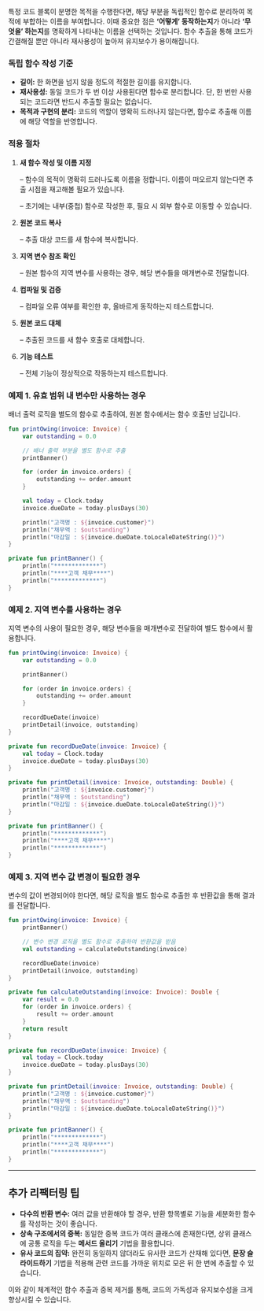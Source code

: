 특정 코드 블록이 분명한 목적을 수행한다면, 해당 부분을 독립적인 함수로 분리하여 목적에 부합하는 이름을 부여합니다. 이때 중요한 점은 **‘어떻게’ 동작하는지**가 아니라 **‘무엇을’ 하는지**를 명확하게 나타내는 이름을 선택하는 것입니다. 함수 추출을 통해 코드가 간결해질 뿐만 아니라 재사용성이 높아져 유지보수가 용이해집니다.

### 독립 함수 작성 기준

- **길이:** 한 화면을 넘지 않을 정도의 적절한 길이를 유지합니다.
- **재사용성:** 동일 코드가 두 번 이상 사용된다면 함수로 분리합니다. 단, 한 번만 사용되는 코드라면 반드시 추출할 필요는 없습니다.
- **목적과 구현의 분리:** 코드의 역할이 명확히 드러나지 않는다면, 함수로 추출해 이름에 해당 역할을 반영합니다.

### 적용 절차

1. **새 함수 작성 및 이름 지정**
    
    – 함수의 목적이 명확히 드러나도록 이름을 정합니다. 이름이 떠오르지 않는다면 추출 시점을 재고해볼 필요가 있습니다.
    
    – 초기에는 내부(중첩) 함수로 작성한 후, 필요 시 외부 함수로 이동할 수 있습니다.
    
2. **원본 코드 복사**
    
    – 추출 대상 코드를 새 함수에 복사합니다.
    
3. **지역 변수 참조 확인**
    
    – 원본 함수의 지역 변수를 사용하는 경우, 해당 변수들을 매개변수로 전달합니다.
    
4. **컴파일 및 검증**
    
    – 컴파일 오류 여부를 확인한 후, 올바르게 동작하는지 테스트합니다.
    
5. **원본 코드 대체**
    
    – 추출된 코드를 새 함수 호출로 대체합니다.
    
6. **기능 테스트**
    
    – 전체 기능이 정상적으로 작동하는지 테스트합니다.
    

### 예제 1. 유효 범위 내 변수만 사용하는 경우

배너 출력 로직을 별도의 함수로 추출하여, 원본 함수에서는 함수 호출만 남깁니다.

```kotlin
fun printOwing(invoice: Invoice) {
    var outstanding = 0.0

    // 배너 출력 부분을 별도 함수로 추출
    printBanner()

    for (order in invoice.orders) {
        outstanding += order.amount
    }

    val today = Clock.today
    invoice.dueDate = today.plusDays(30)

    println("고객명 : ${invoice.customer}")
    println("채무액 : $outstanding")
    println("마감일 : ${invoice.dueDate.toLocaleDateString()}")
}

private fun printBanner() {
    println("*************")
    println("****고객 채무****")
    println("*************")
}

```

### 예제 2. 지역 변수를 사용하는 경우

지역 변수의 사용이 필요한 경우, 해당 변수들을 매개변수로 전달하여 별도 함수에서 활용합니다.

```kotlin
fun printOwing(invoice: Invoice) {
    var outstanding = 0.0

    printBanner()

    for (order in invoice.orders) {
        outstanding += order.amount
    }

    recordDueDate(invoice)
    printDetail(invoice, outstanding)
}

private fun recordDueDate(invoice: Invoice) {
    val today = Clock.today
    invoice.dueDate = today.plusDays(30)
}

private fun printDetail(invoice: Invoice, outstanding: Double) {
    println("고객명 : ${invoice.customer}")
    println("채무액 : $outstanding")
    println("마감일 : ${invoice.dueDate.toLocaleDateString()}")
}

private fun printBanner() {
    println("*************")
    println("****고객 채무****")
    println("*************")
}

```

### 예제 3. 지역 변수 값 변경이 필요한 경우

변수의 값이 변경되어야 한다면, 해당 로직을 별도 함수로 추출한 후 반환값을 통해 결과를 전달합니다.

```kotlin
fun printOwing(invoice: Invoice) {
    printBanner()

    // 변수 변경 로직을 별도 함수로 추출하여 반환값을 받음
    val outstanding = calculateOutstanding(invoice)

    recordDueDate(invoice)
    printDetail(invoice, outstanding)
}

private fun calculateOutstanding(invoice: Invoice): Double {
    var result = 0.0
    for (order in invoice.orders) {
        result += order.amount
    }
    return result
}

private fun recordDueDate(invoice: Invoice) {
    val today = Clock.today
    invoice.dueDate = today.plusDays(30)
}

private fun printDetail(invoice: Invoice, outstanding: Double) {
    println("고객명 : ${invoice.customer}")
    println("채무액 : $outstanding")
    println("마감일 : ${invoice.dueDate.toLocaleDateString()}")
}

private fun printBanner() {
    println("*************")
    println("****고객 채무****")
    println("*************")
}

```

---

## 추가 리팩터링 팁

- **다수의 반환 변수:** 여러 값을 반환해야 할 경우, 반환 항목별로 기능을 세분화한 함수를 작성하는 것이 좋습니다.
- **상속 구조에서의 중복:** 동일한 중복 코드가 여러 클래스에 존재한다면, 상위 클래스에 공통 로직을 두는 **메서드 올리기** 기법을 활용합니다.
- **유사 코드의 집약:** 완전히 동일하지 않더라도 유사한 코드가 산재해 있다면, **문장 슬라이드하기** 기법을 적용해 관련 코드를 가까운 위치로 모은 뒤 한 번에 추출할 수 있습니다.

이와 같이 체계적인 함수 추출과 중복 제거를 통해, 코드의 가독성과 유지보수성을 크게 향상시킬 수 있습니다.
